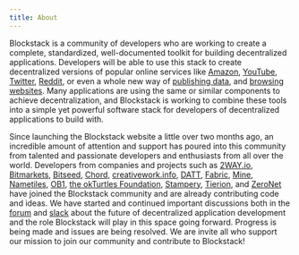 ```yaml
---
title: About
---
```


Blockstack is a community of developers who are working to create a complete, standardized, well-documented toolkit for building decentralized applications. Developers will be able to use this stack to create decentralized versions of
popular online services like [Amazon](http://openbazaar.org), [YouTube](http://blocktech.com), [Twitter](http://twister.net.co), [Reddit](http://datt.co), or even a whole new way of [publishing data](http://ipfs.io), and [browsing websites](http://zeronet.io). Many applications are using the same or similar components to achieve decentralization, and Blockstack is working to combine these tools into a simple yet powerful software stack for developers of decentralized applications to build with.

Since launching the Blockstack website a little over two months ago, an incredible amount of attention and support has poured into this community from talented and passionate developers and enthusiasts from all over the world. Developers from companies and projects such as [2WAY.io](http://2way.io), [Bitmarkets](http://bitmarkets.org), [Bitseed](http://bitseed.org), [Chord](http://trychord.com), [creativework.info](http://creativework.info), [DATT](http://datt.co), [Fabric](http://fabric.fm), [Mine](http://mine.nyc), [Nametiles](http://nametiles.co), [OB1](http://ob1.io), [the okTurtles Foundation](http://okturtles.org), [Stampery](http://stampery.co), [Tierion](http://tierion.com), and [ZeroNet](http://zeronet.io) have joined the Blockstack community and are already contributing code and ideas. We have started and continued important discussions both in the [forum](http://forum.blockstack.org) and [slack](http://chat.blockstack.org) about the future of decentralized application development and the role Blockstack will play in this space going forward. Progress is being made and issues are being resolved. We are invite all who support our mission to join our community and contribute to Blockstack!
